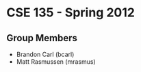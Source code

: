 CSE 135 - Spring 2012
=====================

Group Members
-------------
- Brandon Carl (bcarl)
- Matt Rasmussen (mrasmus)

